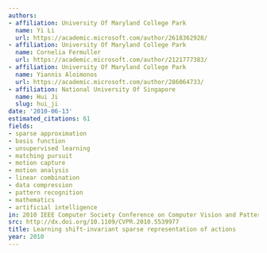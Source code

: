 ```yaml
---
authors:
- affiliation: University Of Maryland College Park
  name: Yi Li
  url: https://academic.microsoft.com/author/2618362928/
- affiliation: University Of Maryland College Park
  name: Cornelia Fermuller
  url: https://academic.microsoft.com/author/2121777383/
- affiliation: University Of Maryland College Park
  name: Yiannis Aloimonos
  url: https://academic.microsoft.com/author/286064733/
- affiliation: National University Of Singapore
  name: Hui Ji
  slug: hui_ji
date: '2010-06-13'
estimated_citations: 61
fields:
- sparse approximation
- basis function
- unsupervised learning
- matching pursuit
- motion capture
- motion analysis
- linear combination
- data compression
- pattern recognition
- mathematics
- artificial intelligence
in: 2010 IEEE Computer Society Conference on Computer Vision and Pattern Recognition
src: http://dx.doi.org/10.1109/CVPR.2010.5539977
title: Learning shift-invariant sparse representation of actions
year: 2010
---
```


